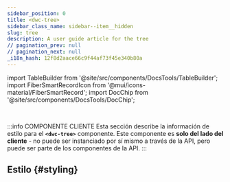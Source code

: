 ```yaml
---
sidebar_position: 0
title: <dwc-tree>
sidebar_class_name: sidebar--item__hidden
slug: tree
description: A user guide article for the tree
// pagination_prev: null
// pagination_next: null
_i18n_hash: 12f8d2aace66c9f44af73f45e340b80a
---
```

import TableBuilder from '@site/src/components/DocsTools/TableBuilder';
import FiberSmartRecordIcon from '@mui/icons-material/FiberSmartRecord';
import DocChip from '@site/src/components/DocsTools/DocChip';

<DocChip chip='shadow' />

<br />

:::info COMPONENTE CLIENTE
Esta sección describe la información de estilo para el **`<dwc-tree>`** componente. Este componente es **solo del lado del cliente** - no puede ser instanciado por sí mismo a través de la API, pero puede ser parte de los componentes de la API.
:::

## Estilo {#styling}

<TableBuilder name="dwc-tree" clientComponent />
